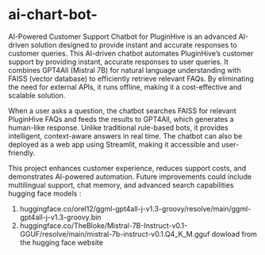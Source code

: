 # ai-chart-bot-
AI-Powered Customer Support Chatbot for PluginHive is an advanced AI-driven solution designed to provide instant and accurate responses to customer queries.
This AI-driven chatbot automates PluginHive’s customer support by providing instant, accurate responses to user queries. It combines GPT4All (Mistral 7B) for natural language understanding with FAISS (vector database) to efficiently retrieve relevant FAQs. By eliminating the need for external APIs, it runs offline, making it a cost-effective and scalable solution.

When a user asks a question, the chatbot searches FAISS for relevant PluginHive FAQs and feeds the results to GPT4All, which generates a human-like response. Unlike traditional rule-based bots, it provides intelligent, context-aware answers in real time. The chatbot can also be deployed as a web app using Streamlit, making it accessible and user-friendly.

This project enhances customer experience, reduces support costs, and demonstrates AI-powered automation. Future improvements could include multilingual support, chat memory, and advanced search capabilities
hugging face models :
1. huggingface.co/orel12/ggml-gpt4all-j-v1.3-groovy/resolve/main/ggml-gpt4all-j-v1.3-groovy.bin
2. huggingface.co/TheBloke/Mistral-7B-Instruct-v0.1-GGUF/resolve/main/mistral-7b-instruct-v0.1.Q4_K_M.gguf dowload from the hugging face website
   
